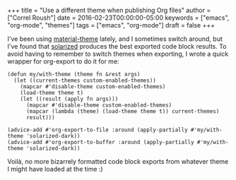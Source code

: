 +++
title = "Use a different theme when publishing Org files"
author = ["Correl Roush"]
date = 2016-02-23T00:00:00-05:00
keywords = ["emacs", "org-mode", "themes"]
tags = ["emacs", "org-mode"]
draft = false
+++

I've been using [material-theme](https://github.com/cpaulik/emacs-material-theme) lately, and I sometimes switch around,
but I've found that [solarized](https://github.com/bbatsov/solarized-emacs) produces the best exported code block
results. To avoid having to remember to switch themes when exporting,
I wrote a quick wrapper for org-export to do it for me:

```emacs-lisp
(defun my/with-theme (theme fn &rest args)
  (let ((current-themes custom-enabled-themes))
    (mapcar #'disable-theme custom-enabled-themes)
    (load-theme theme t)
    (let ((result (apply fn args)))
      (mapcar #'disable-theme custom-enabled-themes)
      (mapcar (lambda (theme) (load-theme theme t)) current-themes)
      result)))

(advice-add #'org-export-to-file :around (apply-partially #'my/with-theme 'solarized-dark))
(advice-add #'org-export-to-buffer :around (apply-partially #'my/with-theme 'solarized-dark))
```

Voilà, no more bizarrely formatted code block exports from whatever
theme I might have loaded at the time :)
